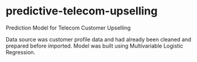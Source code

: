 # predictive-telecom-upselling
Prediction Model for Telecom Customer Upselling

Data source was customer profile data and had already been cleaned and prepared before imported.
Model was built using Multivariable Logistic Regression.

